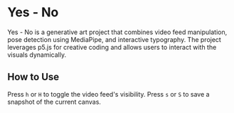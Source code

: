 # Yes - No

Yes - No is a generative art project that combines video feed manipulation, pose detection using MediaPipe, and interactive typography. The project leverages p5.js for creative coding and allows users to interact with the visuals dynamically.

## How to Use

Press `h` or `H` to toggle the video feed's visibility. Press `s` or `S` to save a snapshot of the current canvas.
